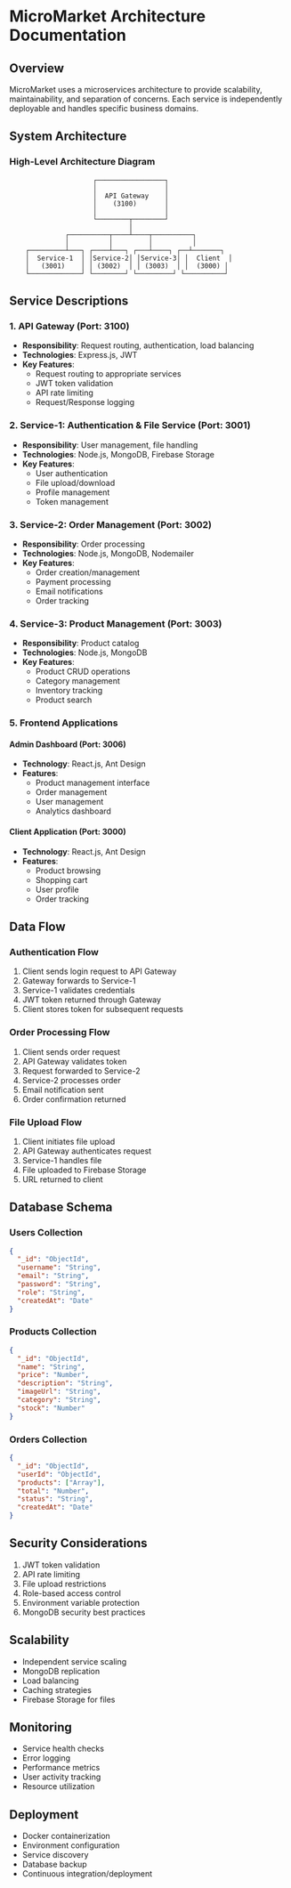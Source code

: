# MicroMarket Architecture Documentation

## Overview
MicroMarket uses a microservices architecture to provide scalability, maintainability, and separation of concerns. Each service is independently deployable and handles specific business domains.

## System Architecture

### High-Level Architecture Diagram
```
                     ┌─────────────────┐
                     │                 │
                     │  API Gateway    │
                     │    (3100)       │
                     │                 │
                     └────────┬────────┘
                              │
              ┌──────────┬────┴────┬──────────┐
              │          │         │          │
    ┌─────────┴───┐ ┌────┴───┐ ┌───┴────┐ ┌──┴───────┐
    │  Service-1  │ │Service-2│ │Service-3│ │  Client  │
    │   (3001)    │ │ (3002)  │ │ (3003)  │ │  (3000) │
    └─────────────┘ └────────┘ └─────────┘ └──────────┘
```

## Service Descriptions

### 1. API Gateway (Port: 3100)
- **Responsibility**: Request routing, authentication, load balancing
- **Technologies**: Express.js, JWT
- **Key Features**:
  - Request routing to appropriate services
  - JWT token validation
  - API rate limiting
  - Request/Response logging

### 2. Service-1: Authentication & File Service (Port: 3001)
- **Responsibility**: User management, file handling
- **Technologies**: Node.js, MongoDB, Firebase Storage
- **Key Features**:
  - User authentication
  - File upload/download
  - Profile management
  - Token management

### 3. Service-2: Order Management (Port: 3002)
- **Responsibility**: Order processing
- **Technologies**: Node.js, MongoDB, Nodemailer
- **Key Features**:
  - Order creation/management
  - Payment processing
  - Email notifications
  - Order tracking

### 4. Service-3: Product Management (Port: 3003)
- **Responsibility**: Product catalog
- **Technologies**: Node.js, MongoDB
- **Key Features**:
  - Product CRUD operations
  - Category management
  - Inventory tracking
  - Product search

### 5. Frontend Applications
#### Admin Dashboard (Port: 3006)
- **Technology**: React.js, Ant Design
- **Features**:
  - Product management interface
  - Order management
  - User management
  - Analytics dashboard

#### Client Application (Port: 3000)
- **Technology**: React.js, Ant Design
- **Features**:
  - Product browsing
  - Shopping cart
  - User profile
  - Order tracking

## Data Flow

### Authentication Flow
1. Client sends login request to API Gateway
2. Gateway forwards to Service-1
3. Service-1 validates credentials
4. JWT token returned through Gateway
5. Client stores token for subsequent requests

### Order Processing Flow
1. Client sends order request
2. API Gateway validates token
3. Request forwarded to Service-2
4. Service-2 processes order
5. Email notification sent
6. Order confirmation returned

### File Upload Flow
1. Client initiates file upload
2. API Gateway authenticates request
3. Service-1 handles file
4. File uploaded to Firebase Storage
5. URL returned to client

## Database Schema

### Users Collection
```json
{
  "_id": "ObjectId",
  "username": "String",
  "email": "String",
  "password": "String",
  "role": "String",
  "createdAt": "Date"
}
```

### Products Collection
```json
{
  "_id": "ObjectId",
  "name": "String",
  "price": "Number",
  "description": "String",
  "imageUrl": "String",
  "category": "String",
  "stock": "Number"
}
```

### Orders Collection
```json
{
  "_id": "ObjectId",
  "userId": "ObjectId",
  "products": ["Array"],
  "total": "Number",
  "status": "String",
  "createdAt": "Date"
}
```

## Security Considerations
1. JWT token validation
2. API rate limiting
3. File upload restrictions
4. Role-based access control
5. Environment variable protection
6. MongoDB security best practices

## Scalability
- Independent service scaling
- MongoDB replication
- Load balancing
- Caching strategies
- Firebase Storage for files

## Monitoring
- Service health checks
- Error logging
- Performance metrics
- User activity tracking
- Resource utilization

## Deployment
- Docker containerization
- Environment configuration
- Service discovery
- Database backup
- Continuous integration/deployment